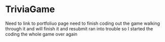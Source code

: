 # TriviaGame
Need to link to portfoliuo page 
need to finish coding out the game
walking through it and will finish it and resubmit
ran into trouble so I started the coding the whole game over again
